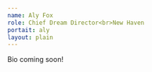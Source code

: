 ```yaml
---
name: Aly Fox
role: Chief Dream Director<br>New Haven
portait: aly
layout: plain
---
```


Bio coming soon!